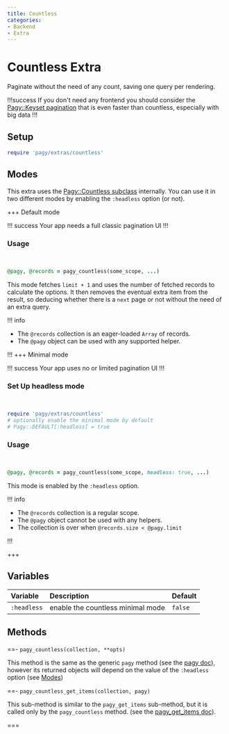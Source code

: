 ```yaml
---
title: Countless
categories:
- Backend
- Extra
---
```


# Countless Extra

Paginate without the need of any count, saving one query per rendering.

!!!success
If you don't need any frontend you should consider the [Pagy::Keyset pagination](/docs/api/keyset.md) that is even faster than countless, especially with big data
!!!

## Setup

```ruby pagy.rb (initializer)
require 'pagy/extras/countless'
```

## Modes

This extra uses the [Pagy::Countless subclass](/docs/api/countless.md) internally. You can use it in two different modes by
enabling the `:headless` option (or not).

+++ Default mode

!!! success
Your app needs a full classic pagination UI
!!!

### Usage

<br>

```ruby Controller (eager loading)
@pagy, @records = pagy_countless(some_scope, ...)
```

This mode fetches `limit + 1` and uses the number of fetched records to calculate the options. It then removes the eventual
extra item from the result, so deducing whether there is a `next` page or not without the need of an extra query.

!!! info

- The `@records` collection is an eager-loaded `Array` of records.
- The `@pagy` object can be used with any supported helper.

!!!
+++ Minimal mode

!!! success
Your app uses no or limited pagination UI
!!!

### Set Up headless mode

<br>

```ruby pagy.rb (initializer)
require 'pagy/extras/countless'
# optionally enable the minimal mode by default
# Pagy::DEFAULT[:headless] = true
```

### Usage

<br>

```ruby Controller (lazy loading)
@pagy, @records = pagy_countless(some_scope, headless: true, ...)
```

This mode is enabled by the `:headless` option.

!!! info

- The `@records` collection is a regular scope.
- The `@pagy` object cannot be used with any helpers.
- The collection is over when `@records.size < @pagy.limit`

!!!

+++

## Variables

| Variable             | Description                       | Default |
|:---------------------|:----------------------------------|:--------|
| `:headless` | enable the countless minimal mode | `false` |

## Methods

==- `pagy_countless(collection, **opts)`

This method is the same as the generic `pagy` method (see the [pagy doc](/docs/api/methods/backend.md#pagy-collection-opts-nil)), however
its returned objects will depend on the value of the `:headless` option (see [Modes](#modes))

==- `pagy_countless_get_items(collection, pagy)`

This sub-method is similar to the `pagy_get_items` sub-method, but it is called only by the `pagy_countless` method. (see
the [pagy_get_items doc](/docs/api/methods/backend.md#pagy-get-limit-collection-pagy)).

===
